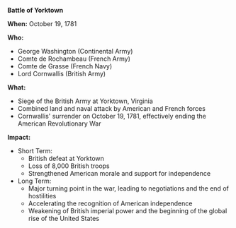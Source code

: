 **Battle of Yorktown**

**When:** October 19, 1781

**Who:**
* George Washington (Continental Army)
* Comte de Rochambeau (French Army)
* Comte de Grasse (French Navy)
* Lord Cornwallis (British Army)

**What:**
* Siege of the British Army at Yorktown, Virginia
* Combined land and naval attack by American and French forces
* Cornwallis' surrender on October 19, 1781, effectively ending the American Revolutionary War

**Impact:**
* Short Term:
    * British defeat at Yorktown
    * Loss of 8,000 British troops
    * Strengthened American morale and support for independence
* Long Term:
    * Major turning point in the war, leading to negotiations and the end of hostilities
    * Accelerating the recognition of American independence
    * Weakening of British imperial power and the beginning of the global rise of the United States